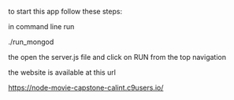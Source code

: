 to start this app follow these steps:

in command line run

 ./run_mongod
 
 the open the server.js file and click on RUN from the top navigation
 
 the website is available at this url 
 
 https://node-movie-capstone-calint.c9users.io/